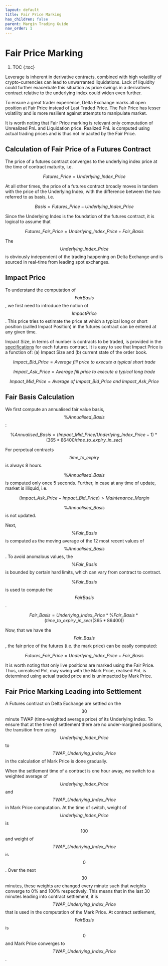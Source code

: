 ```yaml
---
layout: default
title: Fair Price Marking
has_children: false
parent: Margin Trading Guide
nav_order: 1
---
```


# Fair Price Marking

1. TOC
{:toc}

Leverage is inherent in derivative contracts, combined with high volatility of crypto-currencies can lead to unwarranted liquidations. Lack of liquidity could further exacerbate this situation as price swings in a derivatives contract relative to the underlying index could widen even further.

To ensure a great trader experience, Delta Exchange marks all open position at Fair Price instead of Last Traded Price. The Fair Price has lesser volatility and is more resilient against attempts to manipulate market.

It is worth noting that Fair Price marking is relevant only computation of Unrealized PnL and Liquidation price. Realized PnL is computed using actual trading prices and is thus not impacted by the Fair Price.

## Calculation of Fair Price of a Futures Contract

The price of a futures contract converges to the underlying index price at the time of contract maturity, i.e.

$$Futures\_Price = Underlying\_Index\_Price$$

At all other times, the price of a futures contract broadly moves in tandem with the price of the Underlying Index, with the difference between the two referred to as basis, i.e.

$$Basis = Futures\_Price - Underlying\_Index\_Price$$

Since the Underlying Index is the foundation of the futures contract, it is logical to assume that

$$Futures\_Fair\_Price = Underlying\_Index\_Price + Fair\_Basis$$

The $$Underlying\_Index\_Price$$ is obviously independent of the trading happening on Delta Exchange and is sourced in real-time from leading spot exchanges.

## Impact Price

To understand the computation of $$Fair Basis$$, we first need to introduce the notion of $$Impact Price$$. This price tries to estimate the price at which a typical long or short position (called Impact Position) in the futures contract can be entered at any given time.

Impact Size, in terms of number is contracts to be traded, is provided in the [specifications](https://www.delta.exchange/contracts/) for each futures contract. It is easy to see that Impact Price is a function of: (a) Impact Size and (b) current state of the order book.

$$Impact\_Bid\_Price = Average\ fill\ price\ to\ execute\ a\ typical\ short\ trade$$

$$Impact\_Ask\_Price = Average\ fill\ price\ to\ execute\ a\ typical\ long\ trade$$

$$Impact\_Mid\_Price = Average\ of\ Impact\_Bid\_Price\ and\ Impact\_Ask\_Price$$
 

## Fair Basis Calculation

We first compute an annualised fair value basis, $$\%Annualised\_Basis$$:

$$\%Annualised\_Basis = (Impact\_Mid\_Price/ Underlying\_Index\_Price - 1) * (365*86400/ time\_to\_expiry\_in\_sec)$$

For perpetual contracts $$time\_to\_expiry$$ is always 8 hours.

$$\%Annualised\_Basis$$ is computed only once 5 seconds. Further, in case at any time of update, market is illiquid, i.e. 

$$(Impact\_Ask\_Price - Impact\_Bid\_Price) > Maintenance\_Margin$$ 

$$\%Annualised\_Basis$$ is not updated. 

Next, $$\%Fair\_Basis$$ is computed as the moving average of the 12 most recent values of $$\%Annualised\_Basis$$. To avoid anomalous values, the $$\%Fair\_Basis$$ is bounded by certain hard limits, which can vary from contract to contract. 

$$\%Fair\_Basis$$ is used to compute the $$Fair Basis$$.

$$Fair\_Basis = Underlying\_Index\_Price * \%Fair\_Basis * (time\_to\_expiry\_in\_sec/ (365* 86400))$$

Now, that we have the $$Fair\_Basis$$, the fair price of the futures (i.e. the mark price) can be easily computed:

$$Futures\_Fair\_Price = Underlying\_Index\_Price + Fair\_Basis$$

It is worth noting that only live positions are marked using the Fair Price. Thus, unrealised PnL may swing with the Mark Price, realised PnL is determined using actual traded price and is unimpacted by Mark Price.

## Fair Price Marking Leading into Settlement

A Futures contract on Delta Exchange are settled on the $$30$$ minute TWAP (time-weighted average price) of its Underlying Index. To ensure that at the time of settlement there are no under-margined positions, the transition from using $$Underlying\_Index\_Price$$ to $$TWAP\_Underlying\_Index\_Price$$ in the calculation of Mark Price is done gradually. 

When the settlement time of a contract is one hour away, we switch to a weighted average of $$Underlying\_Index\_Price$$ and $$TWAP\_Underlying\_Index\_Price$$ in Mark Price computation. At the time of switch, weight of $$Underlying\_Index\_Price$$ is $$100%$$ and weight of $$TWAP\_Underlying\_Index\_Price$$ is $$0%$$. Over the next $$30$$ minutes, these weights are changed every minute such that weights converge to 0% and 100% respectively. This means that in the last 30 minutes leading into contract settlement, it is $$TWAP\_Underlying\_Index\_Price$$ that is used in the computation of the Mark Price. At contract settlement, $$Fair Basis$$ is $$0$$ and Mark Price converges to $$TWAP\_Underlying\_Index\_Price$$.